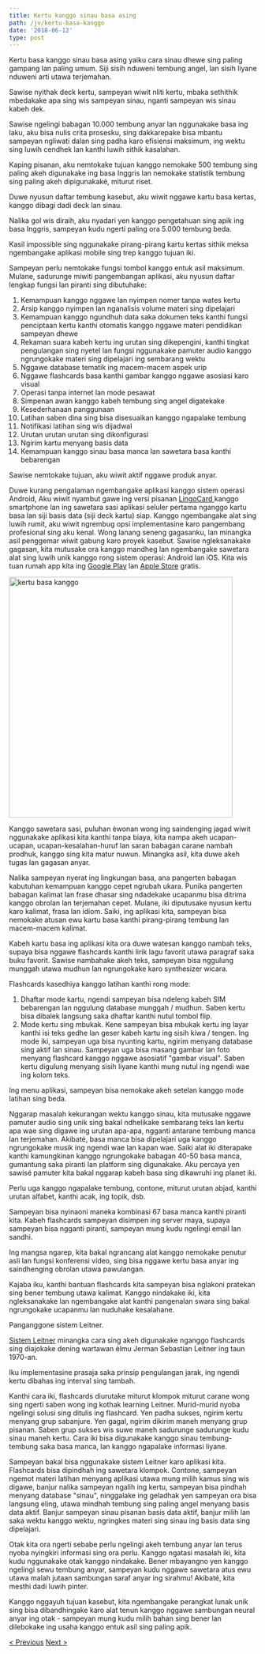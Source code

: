 ```yaml
---
title: Kertu kanggo sinau basa asing
path: /jv/kertu-basa-kanggo
date: '2018-06-12'
type: post
---
```


Kertu basa kanggo sinau basa asing yaiku cara sinau dhewe sing paling gampang lan paling umum. Siji sisih nduweni tembung angel, lan sisih liyane nduweni arti utawa terjemahan.

Sawise nyithak deck kertu, sampeyan wiwit nliti kertu, mbaka sethithik mbedakake apa sing wis sampeyan sinau, nganti sampeyan wis sinau kabeh dek.

Sawise ngelingi babagan 10.000 tembung anyar lan nggunakake basa ing laku, aku bisa nulis crita prosesku, sing dakkarepake bisa mbantu sampeyan ngliwati dalan sing padha karo efisiensi maksimum, ing wektu sing luwih cendhek lan kanthi luwih sithik kasalahan.

Kaping pisanan, aku nemtokake tujuan kanggo nemokake 500 tembung sing paling akeh digunakake ing basa Inggris lan nemokake statistik tembung sing paling akeh dipigunakaké, miturut riset.

Duwe nyusun daftar tembung kasebut, aku wiwit nggawe kartu basa kertas, kanggo dibagi dadi deck lan sinau.

Nalika gol wis diraih, aku nyadari yen kanggo pengetahuan sing apik ing basa Inggris, sampeyan kudu ngerti paling ora 5.000 tembung beda.

Kasil impossible sing nggunakake pirang-pirang kartu kertas sithik meksa ngembangake aplikasi mobile sing trep kanggo tujuan iki.

Sampeyan perlu nemtokake fungsi tombol kanggo entuk asil maksimum. Mulane, sadurunge miwiti pangembangan aplikasi, aku nyusun daftar lengkap fungsi lan piranti sing dibutuhake:

1. Kemampuan kanggo nggawe lan nyimpen nomer tanpa wates kertu
2. Arsip kanggo nyimpen lan nganalisis volume materi sing dipelajari
3. Kemampuan kanggo ngundhuh data saka dokumen teks kanthi fungsi penciptaan kertu kanthi otomatis kanggo nggawe materi pendidikan sampeyan dhewe
4. Rekaman suara kabeh kertu ing urutan sing dikepengini, kanthi tingkat pengulangan sing nyetel lan fungsi nggunakake pamuter audio kanggo ngrungokake materi sing dipelajari ing sembarang wektu
5. Nggawe database tematik ing macem-macem aspek urip
6. Nggawe flashcards basa kanthi gambar kanggo nggawe asosiasi karo visual
7. Operasi tanpa internet lan mode pesawat
8. Simpenan awan kanggo kabeh tembung sing angel digatekake
9. Kesederhanaan panggunaan
10. Latihan saben dina sing bisa disesuaikan kanggo ngapalake tembung
11. Notifikasi latihan sing wis dijadwal
12. Urutan urutan urutan sing dikonfigurasi
13. Ngirim kartu menyang basis data
14. Kemampuan kanggo sinau basa manca lan sawetara basa kanthi bebarengan

Sawise nemtokake tujuan, aku wiwit aktif nggawe produk anyar.

Duwe kurang pengalaman ngembangake aplikasi kanggo sistem operasi Android, Aku wiwit nyambut gawe ing versi pisanan <a href="https://lingocard.com" target="_blank" rel="noopener">LingoCard </a>kanggo smartphone lan ing sawetara sasi aplikasi seluler pertama nganggo kartu basa lan siji basis data (siji deck kartu) siap. Kanggo ngembangake alat sing luwih rumit, aku wiwit ngrembug opsi implementasine karo pangembang profesional sing aku kenal. Wong lanang seneng gagasanku, lan minangka asil penggemar wiwit gabung karo proyek kasebut. Sawise ngleksanakake gagasan, kita mutusake ora kanggo mandheg lan ngembangake sawetara alat sing luwih unik kanggo rong sistem operasi: Android lan iOS. Kita wis tuan rumah app kita ing <a href="https://play.google.com/store/apps/details?id=com.lingocard.lingocard" target="_blank" rel="noopener">Google Play</a> lan <a href="https://itunes.apple.com/us/app/lingocard/id1217076835?mt=8" target="_blank" rel="noopener">Apple Store</a> gratis.

<img class="aligncenter wp-image-7109" src="../images/2018/05/LingoCard-play.png" alt="kertu basa kanggo" width="453" height="487" />

Kanggo sawetara sasi, puluhan èwonan wong ing saindenging jagad wiwit nggunakake aplikasi kita kanthi tanpa biaya, kita nampa akeh ucapan-ucapan, ucapan-kesalahan-huruf lan saran babagan carane nambah prodhuk, kanggo sing kita matur nuwun. Minangka asil, kita duwe akeh tugas lan gagasan anyar.

Nalika sampeyan nyerat ing lingkungan basa, ana pangerten babagan kabutuhan kemampuan kanggo cepet ngrubah ukara. Punika pangerten babagan kalimat lan frase dhasar sing ndadekake ucapanmu bisa ditrima kanggo obrolan lan terjemahan cepet. Mulane, iki diputusake nyusun kertu karo kalimat, frasa lan idiom. Saiki, ing aplikasi kita, sampeyan bisa nemokake atusan ewu kartu basa kanthi pirang-pirang tembung lan macem-macem kalimat.

Kabeh kartu basa ing aplikasi kita ora duwe watesan kanggo nambah teks, supaya bisa nggawe flashcards kanthi lirik lagu favorit utawa paragraf saka buku favorit. Sawise nambahake akeh teks, sampeyan bisa nggulung munggah utawa mudhun lan ngrungokake karo synthesizer wicara.

Flashcards kasedhiya kanggo latihan kanthi rong mode:

1. Dhaftar mode kartu, ngendi sampeyan bisa ndeleng kabeh SIM bebarengan lan nggulung database munggah / mudhun. Saben kertu bisa dibalek langsung saka dhaftar kanthi nutul tombol flip.
2. Mode kertu sing mbukak. Kene sampeyan bisa mbukak kertu ing layar kanthi isi teks gedhe lan geser kabeh kartu ing sisih kiwa / tengen. Ing mode iki, sampeyan uga bisa nyunting kartu, ngirim menyang database sing aktif lan sinau. Sampeyan uga bisa masang gambar lan foto menyang flashcard kanggo nggawe asosiatif "gambar visual". Saben kertu digulung menyang sisih liyane kanthi mung nutul ing ngendi wae ing kolom teks.

Ing menu aplikasi, sampeyan bisa nemokake akeh setelan kanggo mode latihan sing beda.

Nggarap masalah kekurangan wektu kanggo sinau, kita mutusake nggawe pamuter audio sing unik sing bakal ndhelikake sembarang teks lan kertu apa wae sing digawe ing urutan apa-apa, ngganti antarane tembung manca lan terjemahan. Akibaté, basa manca bisa dipelajari uga kanggo ngrungokake musik ing ngendi wae lan kapan wae. Saiki alat iki diterapake kanthi kamungkinan kanggo ngrungokake babagan 40-50 basa manca, gumantung saka piranti lan platform sing digunakake. Aku percaya yen sawisé pamuter kita bakal nggarap kabeh basa sing dikawruhi ing planet iki.

Perlu uga kanggo ngapalake tembung, contone, miturut urutan abjad, kanthi urutan alfabet, kanthi acak, ing topik, dsb.

Sampeyan bisa nyinaoni maneka kombinasi 67 basa manca kanthi piranti kita. Kabeh flashcards sampeyan disimpen ing server maya, supaya sampeyan bisa ngganti piranti, sampeyan mung kudu ngelingi email lan sandhi.

Ing mangsa ngarep, kita bakal ngrancang alat kanggo nemokake penutur asli lan fungsi konferensi video, sing bisa nggawe kertu basa anyar ing saindhenging obrolan utawa pawulangan.

Kajaba iku, kanthi bantuan flashcards kita sampeyan bisa nglakoni pratekan sing bener tembung utawa kalimat. Kanggo nindakake iki, kita ngleksanakake lan ngembangake alat kanthi pangenalan swara sing bakal ngrungokake ucapanmu lan nuduhake kesalahane.

Panganggone sistem Leitner.

<a href="https://en.wikipedia.org/wiki/Leitner_system" target="_blank" rel="noopener">Sistem Leitner</a> minangka cara sing akeh digunakake nganggo flashcards sing diajokake dening wartawan èlmu Jerman Sebastian Leitner ing taun 1970-an.

Iku implementasine prasaja saka prinsip pengulangan jarak, ing ngendi kertu dibahas ing interval sing tambah.

Kanthi cara iki, flashcards diurutake miturut klompok miturut carane wong sing ngerti saben wong ing kothak learning Leitner. Murid-murid nyoba ngelingi solusi sing ditulis ing flashcard. Yen padha sukses, ngirim kertu menyang grup sabanjure. Yen gagal, ngirim dikirim maneh menyang grup pisanan. Saben grup sukses wis suwe maneh sadurunge sadurunge kudu sinau maneh kertu. Cara iki bisa digunakake kanggo sinau tembung-tembung saka basa manca, lan kanggo ngapalake informasi liyane.

Sampeyan bakal bisa nggunakake sistem Leitner karo aplikasi kita. Flashcards bisa dipindhah ing sawetara klompok. Contone, sampeyan ngemot materi latihan menyang aplikasi utawa mung milih kamus sing wis digawe, banjur nalika sampeyan ngalih ing kertu, sampeyan bisa pindhah menyang database "sinau", ninggalake ing geladhak yen sampeyan ora bisa langsung eling, utawa mindhah tembung sing paling angel menyang basis data aktif. Banjur sampeyan sinau pisanan basis data aktif, banjur milih lan saka wektu kanggo wektu, ngringkes materi sing sinau ing basis data sing dipelajari.

Otak kita ora ngerti sebabe perlu ngelingi akeh tembung anyar lan terus nyoba nyingkiri informasi sing ora perlu. Kanggo ngatasi masalah iki, kita kudu nggunakake otak kanggo nindakake. Bener mbayangno yen kanggo ngelingi sewu tembung anyar, sampeyan kudu nggawe sawetara atus ewu utawa malah jutaan sambungan saraf anyar ing sirahmu! Akibaté, kita mesthi dadi luwih pinter.

Kanggo nggayuh tujuan kasebut, kita ngembangake perangkat lunak unik sing bisa dibandhingake karo alat tenun kanggo nggawe sambungan neural anyar ing otak - sampeyan mung kudu milih bahan sing bener lan dilebokake ing usaha kanggo entuk asil sing paling apik.

<a href="/jv/carane-sinau-basa-inggris-cepet">< Previous</a> <a href="/jv/carane-nambah-kosakata">Next ></a>